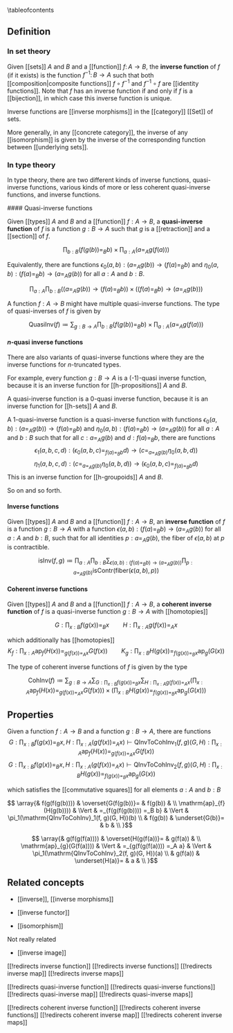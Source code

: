 
\tableofcontents 

## Definition

### In set theory

Given [[sets]] $A$ and $B$ and a [[function]] $f\colon A \to B$, the __inverse function__ of $f$ (if it exists) is the function $f^{-1}\colon B \to A$ such that both [[composition|composite functions]] $f \circ f^{-1}$ and $f^{-1} \circ f$ are [[identity functions]].  Note that $f$ has an inverse function if and only if $f$ is a [[bijection]], in which case this inverse function is unique.

Inverse functions are [[inverse morphisms]] in the [[category]] [[Set]] of sets.

More generally, in any [[concrete category]], the inverse of any [[isomorphism]] is given by the inverse of the corresponding function between [[underlying sets]].

### In type theory

In type theory, there are two different kinds of inverse functions, quasi-inverse functions, various kinds of more or less coherent quasi-inverse functions, and inverse functions. 

#### Quasi-inverse functions

Given [[types]] $A$ and $B$ and a [[function]] $f:A \to B$, a __quasi-inverse function__ of $f$ is a function $g:B \to A$ such that $g$ is a [[retraction]] and a [[section]] of $f$. 

$$\prod_{b:B} (f(g(b)) =_B b) \times \prod_{a:A} (a =_A g(f(a)))$$

Equivalently, there are functions $\epsilon_0(a, b):(a =_A g(b)) \to (f(a) =_B b)$ and $\eta_0(a, b):(f(a) =_B b) \to (a =_A g(b))$ for all $a:A$ and $b:B$. 

$$\prod_{a:A} \prod_{b:B} ((a =_A g(b)) \to (f(a) =_B b)) \times ((f(a) =_B b) \to (a =_A g(b)))$$

A function $f:A \to B$ might have multiple quasi-inverse functions. The type of quasi-inverses of $f$ is given by 

$$\mathrm{QuasiInv}(f) \coloneqq \sum_{g:B \to A} \prod_{b:B} (f(g(b)) =_B b) \times \prod_{a:A} (a =_A g(f(a)))$$

#### $n$-quasi inverse functions

There are also variants of quasi-inverse functions where they are the inverse functions for $n$-truncated types. 

For example, every function $g:B \to A$ is a (-1)-quasi inverse function, because it is an inverse function for [[h-propositions]] $A$ and $B$. 

A quasi-inverse function is a 0-quasi inverse function, because it is an inverse function for [[h-sets]] $A$ and $B$. 

A 1-quasi-inverse function is a quasi-inverse function with functions $\epsilon_0(a, b):(a =_A g(b)) \to (f(a) =_B b)$ and $\eta_0(a, b):(f(a) =_B b) \to (a =_A g(b))$ for all $a:A$ and $b:B$ such that for all $c:a =_A g(b)$ and $d:f(a) =_B b$, 
there are functions
$$\epsilon_1(a, b, c, d):(\epsilon_0(a, b, c) =_{f(a) =_B b} d) \to (c =_{a =_A g(b)} \eta_0(a, b, d))$$
$$\eta_1(a, b, c, d):(c =_{a =_A g(b)} \eta_0(a, b, d)) \to (\epsilon_0(a, b, c) =_{f(a) =_B b} d)$$
This is an inverse function for [[h-groupoids]] $A$ and $B$. 

So on and so forth. 

#### Inverse functions

Given [[types]] $A$ and $B$ and a [[function]] $f:A \to B$, an __inverse function__ of $f$ is a function $g:B \to A$ with a function $\epsilon(a, b):(f(a) =_B b) \to (a =_A g(b))$ for all $a:A$ and $b:B$, such that for all identities $p:a =_A g(b)$, the fiber of $\epsilon(a, b)$ at $p$ is contractible. 

$$\mathrm{isInv}(f, g) \coloneqq \prod_{a:A} \prod_{b:B} \sum_{\epsilon(a, b):(f(a) =_B b) \to (a =_A g(b))} \prod_{p:a =_A g(b)} \mathrm{isContr}(\mathrm{fiber}(\epsilon(a, b), p))$$

#### Coherent inverse functions

Given [[types]] $A$ and $B$ and a [[function]] $f:A \to B$, a __coherent inverse function__ of $f$ is a quasi-inverse function $g:B \to A$ with [[homotopies]] 

$$G:\prod_{x:B} f(g(x)) =_B x \qquad H:\prod_{x:A} g(f(x)) =_A x$$

which additionally has [[homotopies]]
$$K_f:\prod_{x:A} \mathrm{ap}_f(H(x)) =_{g(f(x)) =_A x} G(f(x)) \qquad K_g:\prod_{x:B} H(g(x)) =_{f(g(x)) =_B x} \mathrm{ap}_g(G(x)) $$

The type of coherent inverse functions of $f$ is given by the type

$$\mathrm{CohInv}(f) \coloneqq \sum_{g:B \to A} \sum_{G:\prod_{x:B} f(g(x)) =_B x} \sum_{H:\prod_{x:A} g(f(x)) =_A x} \left(\prod_{x:A} \mathrm{ap}_f(H(x)) =_{g(f(x)) =_A x} G(f(x))\right) \times \left(\prod_{x:B} H(g(x)) =_{f(g(x)) =_B x} \mathrm{ap}_g(G(x))\right)$$

## Properties

Given a function $f:A \to B$ and a function $g:B \to A$, there are functions 
$$G:\prod_{x:B} f(g(x)) =_B x, H:\prod_{x:A} (g(f(x)) =_A x) \vdash \mathrm{QInvToCohInv}_1(f, g)(G, H):\prod_{x:A} \mathrm{ap}_f(H(x)) =_{g(f(x)) =_A x} G(f(x))$$
$$G:\prod_{x:B} f(g(x)) =_B x, H:\prod_{x:A} (g(f(x)) =_A x) \vdash \mathrm{QInvToCohInv}_2(f, g)(G, H):\prod_{x:B} H(g(x)) =_{f(g(x)) =_B x} \mathrm{ap}_g(G(x))$$

which satisfies the [[commutative squares]] for all elements $a:A$ and $b:B$

$$
  \array{& f(g(f(g(b)))) & \overset{G(f(g(b))}= & f(g(b)) & \\
          \mathrm{ap}_{f}(H(g(b)))) & \Vert & =_{f(g(f(g(b)))) =_B b} & \Vert & \pi_1(\mathrm{QInvToCohInv}_1(f, g)(G, H))(b) \\
          & f(g(b)) & \underset{G(b)}= & b & \\
}$$

$$
  \array{& g(f(g(f(a)))) & \overset{H(g(f(a))}= & g(f(a)) & \\
          \mathrm{ap}_{g}(G(f(a)))) & \Vert & =_{g(f(g(f(a)))) =_A a} & \Vert & \pi_1(\mathrm{QInvToCohInv}_2(f, g)(G, H))(a) \\
          & g(f(a)) & \underset{H(a)}= & a & \\
}$$

## Related concepts

* [[inverse]], [[inverse morphisms]]

* [[inverse functor]]

* [[isomorphism]]

Not really related

* [[inverse image]]

[[!redirects inverse function]]
[[!redirects inverse functions]]
[[!redirects inverse map]]
[[!redirects inverse maps]]

[[!redirects quasi-inverse function]]
[[!redirects quasi-inverse functions]]
[[!redirects quasi-inverse map]]
[[!redirects quasi-inverse maps]]

[[!redirects coherent inverse function]]
[[!redirects coherent inverse functions]]
[[!redirects coherent inverse map]]
[[!redirects coherent inverse maps]]